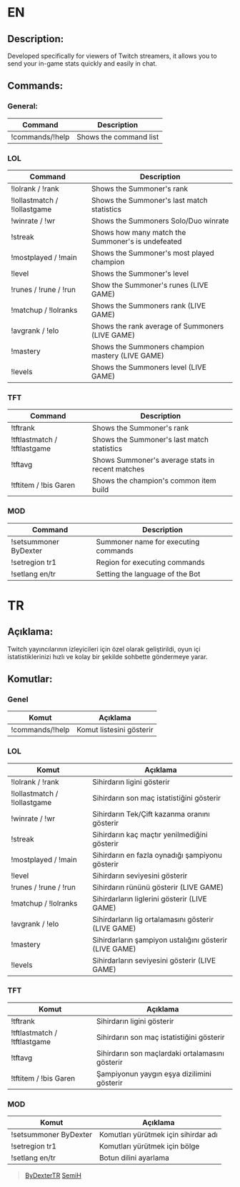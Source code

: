 # EN

## Description:

Developed specifically for viewers of Twitch streamers, it allows you to send your in-game stats quickly and easily in chat.

## Commands:

### General:
|Command|Description|
|-|-|
|!commands/!help|Shows the command list

### LOL
|Command|Description|
|-|-|
|!lolrank / !rank|Shows the Summoner's rank
|!lollastmatch / !lollastgame|Shows the Summoner's last match statistics
|!winrate / !wr|Shows the Summoners Solo/Duo winrate
|!streak|Shows how many match the Summoner's is undefeated
|!mostplayed / !main|Shows the Summoner's most played champion
|!level|Shows the Summoner's level
|!runes / !rune / !run|Show the Summoner's runes (LIVE GAME)
|!matchup / !lolranks|Shows the Summoners rank (LIVE GAME)
|!avgrank / !elo|Shows the rank average of Summoners (LIVE GAME)
|!mastery|Shows the Summoners champion mastery (LIVE GAME)
|!levels|Shows the Summoners level (LIVE GAME)

### TFT
|Command|Description|
|-|-|
|!tftrank|Shows the Summoner's rank
|!tftlastmatch / !tftlastgame|Shows the Summoner's last match statistics
|!tftavg|Shows Summoner's average stats in recent matches
|!tftitem / !bis Garen|Shows the champion's common item build

### MOD
|Command|Description|
|-|-|
|!setsummoner ByDexter|Summoner name for executing commands
|!setregion tr1|Region for executing commands
|!setlang en/tr|Setting the language of the Bot

# TR

## Açıklama:
Twitch yayıncılarının izleyicileri için özel olarak geliştirildi, oyun içi istatistiklerinizi hızlı ve kolay bir şekilde sohbette göndermeye yarar.

## Komutlar:

### Genel
|Komut|Açıklama|
|-|-|
|!commands/!help|Komut listesini gösterir                     

### LOL
|Komut|Açıklama|
|-|-|
|!lolrank / !rank|Sihirdarın ligini gösterir
|!lollastmatch / !lollastgame|Sihirdarın son maç istatistiğini gösterir
|!winrate / !wr|Sihirdarın Tek/Çift kazanma oranını gösterir
|!streak|Sihirdarın kaç maçtır yenilmediğini gösterir
|!mostplayed / !main|Sihirdarın en fazla oynadığı şampiyonu gösterir
|!level|Sihirdarın seviyesini gösterir
|!runes / !rune / !run|Sihirdarın rününü gösterir (LIVE GAME)
|!matchup / !lolranks|Sihirdarların liglerini gösterir (LIVE GAME)
|!avgrank / !elo|Sihirdarların lig ortalamasını gösterir (LIVE GAME)
|!mastery|Sihirdarların şampiyon ustalığını gösterir (LIVE GAME)
|!levels|Sihirdarların seviyesini gösterir (LIVE GAME)

### TFT
|Komut|Açıklama|
|-|-|
|!tftrank|Sihirdarın ligini gösterir
|!tftlastmatch / !tftlastgame|Sihirdarın son maç istatistiğini gösterir
|!tftavg|Sihirdarın son maçlardaki ortalamasını gösterir
|!tftitem / !bis Garen|Şampiyonun yaygın eşya dizilimini gösterir

### MOD
|Komut|Açıklama|
|-|-|
|!setsummoner ByDexter|Komutları yürütmek için sihirdar adı
|!setregion tr1|Komutları yürütmek için bölge
|!setlang en/tr|Botun dilini ayarlama

> [ByDexterTR](https://github.com/ByDexterTR)
> [SemiH](https://github.com/hsemihaktas)